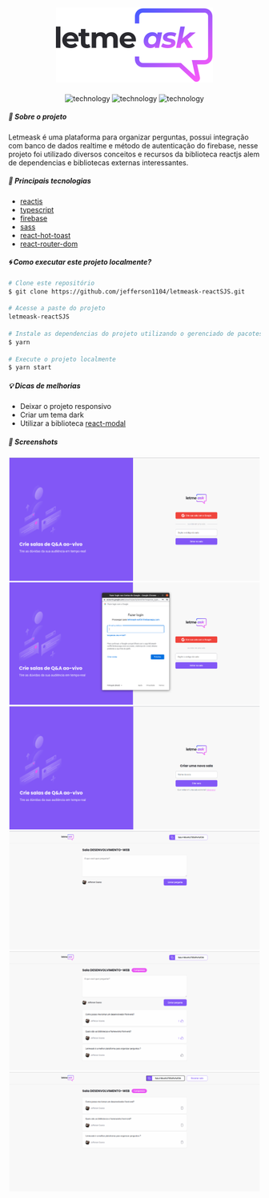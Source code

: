 <h2 align="center">
  <img alt="Moveit" src="./src/assets/images/logo.svg">
</h2>

<p align="center">
  <img alt="technology" src="https://img.shields.io/badge/TypeScript-007ACC?style=for-the-badge&logo=typescript&logoColor=white">
  <img alt="technology" src="https://img.shields.io/badge/React-20232A?style=for-the-badge&logo=react&logoColor=61DAFB">
  <img alt="technology" src="https://img.shields.io/badge/firebase-ffca28?style=for-the-badge&logo=firebase&logoColor=black">
</p>

##### :memo: Sobre o projeto

Letmeask é uma plataforma para organizar perguntas, possui integração com banco de dados realtime e método de autenticação do firebase, nesse projeto foi utilizado diversos conceitos e recursos da biblioteca reactjs alem de dependencias e bibliotecas externas interessantes.

##### :rocket: Principais tecnologias

<ul>
  <li><a target="_blank" href="https://pt-br.reactjs.org/">reactjs</a></li>
  <li><a target="_blank" href="https://www.typescriptlang.org/docs/">typescript</a></li>
  <li><a target="_blank" href="https://firebase.google.com/">firebase</a></li>
  <li><a target="_blank" href="https://github.com/sass/sass">sass</a></li>
  <li><a target="_blank" href="https://react-hot-toast.com/">react-hot-toast</a></li>
  <li><a target="_blank" href="https://reactrouter.com/web/guides/quick-start">react-router-dom</a></li>
</ul>

##### :cyclone: Como executar este projeto localmente?

```bash
# Clone este repositório
$ git clone https://github.com/jefferson1104/letmeask-reactSJS.git

# Acesse a paste do projeto
letmeask-reactSJS

# Instale as dependencias do projeto utilizando o gerenciado de pacotes yarn
$ yarn

# Execute o projeto localmente
$ yarn start

```

##### :bulb: Dicas de melhorias

- Deixar o projeto responsivo
- Criar um tema dark
- Utilizar a biblioteca [react-modal](https://github.com/reactjs/react-modal)

##### 🎨 Screenshots

<p align="center">
  <img width=500 src="./src/assets/screenshots/screenshot-01.png">
  <img width=500 src="./src/assets/screenshots/screenshot-02.png">
  <img width=500 src="./src/assets/screenshots/screenshot-03.png">
  <img width=500 src="./src/assets/screenshots/screenshot-04.png">
  <img width=500 src="./src/assets/screenshots/screenshot-05.png">
  <img width=500 src="./src/assets/screenshots/screenshot-06.png">
</p>
